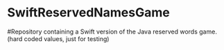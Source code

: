 # SwiftReservedNamesGame

#Repository containing a Swift version of the Java reserved words game. (hard coded values, just for testing)
